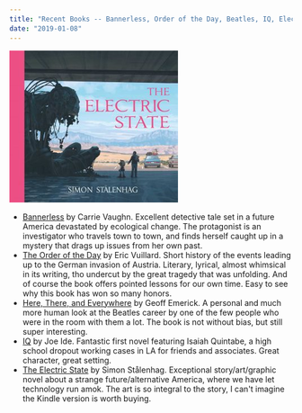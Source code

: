 ```yaml
---
title: "Recent Books -- Bannerless, Order of the Day, Beatles, IQ, Electric State"
date: "2019-01-08"
---
```


![](images/the-electric-state-9781501181412_hr-300x270.jpg)

- [Bannerless](https://www.amazon.com/Bannerless-Saga-Carrie-Vaughn/dp/0544947304) by Carrie Vaughn. Excellent detective tale set in a future America devastated by ecological change. The protagonist is an investigator who travels town to town, and finds herself caught up in a mystery that drags up issues from her own past.
- [The Order of the Day](https://www.amazon.com/Order-Day-Eric-Vuillard/dp/1590519698) by Eric Vuillard. Short history of the events leading up to the German invasion of Austria. Literary, lyrical, almost whimsical in its writing, tho undercut by the great tragedy that was unfolding. And of course the book offers pointed lessons for our own time. Easy to see why this book has won so many honors.
- [Here, There, and Everywhere](https://www.amazon.com/Here-There-Everywhere-Recording-Beatles-ebook/dp/B000OVLIQU) by Geoff Emerick. A personal and much more human look at the Beatles career by one of the few people who were in the room with them a lot. The book is not without bias, but still super interesting.
- [IQ](https://www.amazon.com/IQ-Novel-Joe-Ide/dp/0316267724) by Joe Ide. Fantastic first novel featuring Isaiah Quintabe, a high school dropout working cases in LA for friends and associates. Great character, great setting.
- [The Electric State](https://www.amazon.com/Electric-State-Simon-Stålenhag-ebook/dp/B07CMMH9N1) by Simon Stålenhag. Exceptional story/art/graphic novel about a strange future/alternative America, where we have let technology run amok. The art is so integral to the story, I can't imagine the Kindle version is worth buying.
